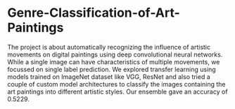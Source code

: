 # Genre-Classification-of-Art-Paintings
The project is about automatically recognizing the influence of artistic movements on digital paintings using deep convolutional neural networks. While a single image can have characteristics of multiple movements, we focussed on single label prediction. We explored transfer learning using models trained on ImageNet dataset like VGG, ResNet and also tried a couple of custom model architectures to classify the images containing the art paintings into different artistic styles. Our ensemble gave an accuracy of 0.5229.

